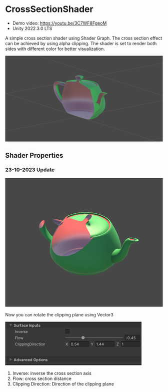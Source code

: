 # CrossSectionShader
* Demo video: https://youtu.be/3C7WF8FgeoM
* Unity 2022.3.0 LTS

A simple cross section shader using Shader Graph.
The cross section effect can be achieved by using alpha clipping.
The shader is set to render both sides with different color for better visualization.

![Screenshot](Screenshot.png?raw=true "Screenshot")


## Shader Properties
### 23-10-2023 Update

![Screenshot](Screenshot_2.png?raw=true "Screenshot")

Now you can rotate the clipping plane using Vector3

![Screenshot](Screenshot_3.png?raw=true "Screenshot")

1. Inverse: inverse the cross section axis
1. Flow: cross section distance
1. Clipping Direction: Direction of the clipping plane
